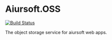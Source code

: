 # Aiursoft.OSS

[![Build Status](https://travis-ci.org/AiursoftWeb/OSS.svg?branch=master)](https://travis-ci.org/AiursoftWeb/OSS)

The object storage service for aiursoft web apps.